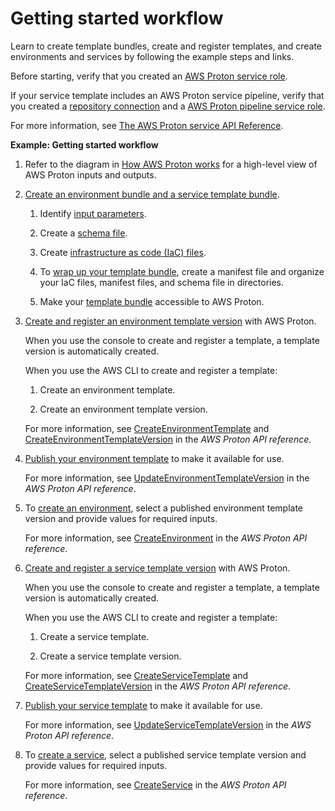 # Getting started workflow<a name="ag-admin-workflow"></a>

Learn to create template bundles, create and register templates, and create environments and services by following the example steps and links\.

Before starting, verify that you created an [AWS Proton service role](ag-setting-up-iam.md#setting-up-cicd)\.

If your service template includes an AWS Proton service pipeline, verify that you created a [repository connection](setting-up-for-service.md#setting-up-vcontrol) and a [AWS Proton pipeline service role](ag-setting-up-iam.md#setting-up-cicd)\.

For more information, see [The AWS Proton service API Reference](https://docs.aws.amazon.com/proton/latest/APIReference/Welcome.html)\.

**Example: Getting started workflow**

1. Refer to the diagram in [How AWS Proton works](ag-works.md) for a high\-level view of AWS Proton inputs and outputs\.

1. [Create an environment bundle and a service template bundle](ag-template-bundles.md)\.

   1. Identify [input parameters](parameters.md)\.

   1. Create a [schema file](ag-schema.md)\.

   1. Create [infrastructure as code \(IaC\) files](ag-infrastructure-tmp-files.md)\.

   1. To [wrap up your template bundle](ag-wrap-up.md), create a manifest file and organize your IaC files, manifest files, and schema file in directories\.

   1. Make your [template bundle](ag-wrap-up.md) accessible to AWS Proton\.

1. [Create and register an environment template version](template-create.md) with AWS Proton\.

   When you use the console to create and register a template, a template version is automatically created\.

   When you use the AWS CLI to create and register a template:

   1. Create an environment template\.

   1. Create an environment template version\.

   For more information, see [CreateEnvironmentTemplate](https://docs.aws.amazon.com/proton/latest/APIReference/API_CreateEnvironmentTemplate.html) and [CreateEnvironmentTemplateVersion](https://docs.aws.amazon.com/proton/latest/APIReference/API_CreateEnvironmentTemplateVersion.html) in the *AWS Proton API reference*\.

1. [Publish your environment template](template-update.md) to make it available for use\.

   For more information, see [UpdateEnvironmentTemplateVersion](https://docs.aws.amazon.com/proton/latest/APIReference/API_UpdateEnvironmentTemplateVersion.html) in the *AWS Proton API reference*\.

1. To [create an environment](ag-create-env.md), select a published environment template version and provide values for required inputs\.

   For more information, see [CreateEnvironment](https://docs.aws.amazon.com/proton/latest/APIReference/API_CreateEnvironment.html) in the *AWS Proton API reference*\.

1. [Create and register a service template version](template-create.md) with AWS Proton\.

   When you use the console to create and register a template, a template version is automatically created\.

   When you use the AWS CLI to create and register a template:

   1. Create a service template\.

   1. Create a service template version\.

   For more information, see [CreateServiceTemplate](https://docs.aws.amazon.com/proton/latest/APIReference/API_CreateServiceTemplate.html) and [CreateServiceTemplateVersion](https://docs.aws.amazon.com/proton/latest/APIReference/API_CreateServiceTemplateVersion.html) in the *AWS Proton API reference*\.

1. [Publish your service template](template-update.md) to make it available for use\.

   For more information, see [UpdateServiceTemplateVersion](https://docs.aws.amazon.com/proton/latest/APIReference/API_UpdateServiceTemplateVersion.html) in the *AWS Proton API reference*\.

1. To [create a service](ag-create-svc.md), select a published service template version and provide values for required inputs\.

   For more information, see [CreateService](https://docs.aws.amazon.com/proton/latest/APIReference/API_CreateService.html) in the *AWS Proton API reference*\.